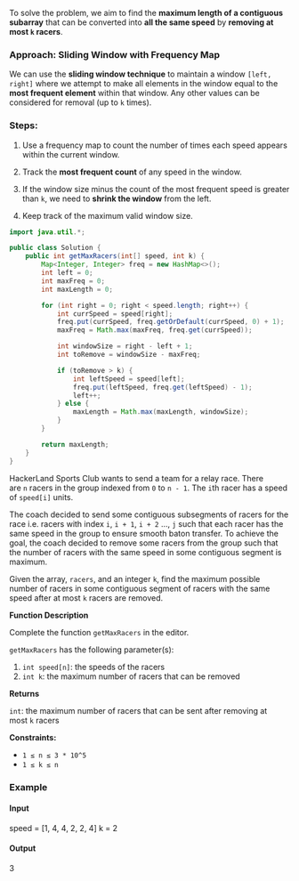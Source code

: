 To solve the problem, we aim to find the **maximum length of a contiguous subarray** that can be converted into **all the same speed** by **removing at most `k` racers**.

### Approach: Sliding Window with Frequency Map

We can use the **sliding window technique** to maintain a window `[left, right]` where we attempt to make all elements in the window equal to the **most frequent element** within that window. Any other values can be considered for removal (up to `k` times).

### Steps:

1. Use a frequency map to count the number of times each speed appears within the current window.

2. Track the **most frequent count** of any speed in the window.

3. If the window size minus the count of the most frequent speed is greater than `k`, we need to **shrink the window** from the left.

4. Keep track of the maximum valid window size.

```java
import java.util.*;

public class Solution {
    public int getMaxRacers(int[] speed, int k) {
        Map<Integer, Integer> freq = new HashMap<>();
        int left = 0;
        int maxFreq = 0;
        int maxLength = 0;

        for (int right = 0; right < speed.length; right++) {
            int currSpeed = speed[right];
            freq.put(currSpeed, freq.getOrDefault(currSpeed, 0) + 1);
            maxFreq = Math.max(maxFreq, freq.get(currSpeed));

            int windowSize = right - left + 1;
            int toRemove = windowSize - maxFreq;

            if (toRemove > k) {
                int leftSpeed = speed[left];
                freq.put(leftSpeed, freq.get(leftSpeed) - 1);
                left++;
            } else {
                maxLength = Math.max(maxLength, windowSize);
            }
        }

        return maxLength;
    }
}
```

HackerLand Sports Club wants to send a team for a relay race. There are `n` racers in the group indexed from `0` to `n - 1`. The `i`th racer has a speed of `speed[i]` units.

The coach decided to send some contiguous subsegments of racers for the race i.e. racers with index `i`, `i + 1`, `i + 2` ..., `j` such that each racer has the same speed in the group to ensure smooth baton transfer. To achieve the goal, the coach decided to remove some racers from the group such that the number of racers with the same speed in some contiguous segment is maximum.

Given the array, `racers`, and an integer `k`, find the maximum possible number of racers in some contiguous segment of racers with the same speed after at most `k` racers are removed.

**Function Description**

Complete the function `getMaxRacers` in the editor.

`getMaxRacers` has the following parameter(s):

1. `int speed[n]`: the speeds of the racers
2. `int k`: the maximum number of racers that can be removed

**Returns**

`int`: the maximum number of racers that can be sent after removing at most `k` racers

**Constraints:**

- `1 ≤ n ≤ 3 * 10^5`
- `1 ≤ k ≤ n`

### **Example**

#### **Input**

speed = [1, 4, 4, 2, 2, 4]
k = 2

#### **Output**

3
